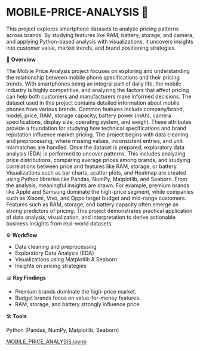 # MOBILE-PRICE-ANALYSIS 📱
This project explores smartphone datasets to analyze pricing patterns across brands. By studying features like RAM, battery, storage, and camera, and applying Python-based analysis with visualizations, it uncovers insights into customer value, market trends, and brand positioning strategies.

 📌 **Overview**

The Mobile Price Analysis project focuses on exploring and understanding the relationship between mobile phone specifications and their pricing trends. With smartphones being an integral part of daily life, the mobile industry is highly competitive, and analyzing the factors that affect pricing can help both customers and manufacturers make informed decisions.
The dataset used in this project contains detailed information about mobile phones from various brands. Common features include company/brand, model, price, RAM, storage capacity, battery power (mAh), camera specifications, display size, operating system, and weight. These attributes provide a foundation for studying how technical specifications and brand reputation influence market pricing.
The project begins with data cleaning and preprocessing, where missing values, inconsistent entries, and unit mismatches are handled. Once the dataset is prepared, exploratory data analysis (EDA) is performed to uncover patterns. This includes analyzing price distributions, comparing average prices among brands, and studying correlations between price and features like RAM, storage, or battery. Visualizations such as bar charts, scatter plots, and Heatmap are created using Python libraries like Pandas, NumPy, Matplotlib, and Seaborn.
From the analysis, meaningful insights are drawn. For example, premium brands like Apple and Samsung dominate the high-price segment, while companies such as Xiaomi, Vivo, and Oppo target budget and mid-range customers. Features such as RAM, storage, and battery capacity often emerge as strong predictors of pricing.
This project demonstrates practical application of data analysis, visualization, and interpretation to derive actionable business insights from real-world datasets.

 ⚙️ **Workflow**

* Data cleaning and preprocessing
* Exploratory Data Analysis (EDA)
* Visualizations using Matplotlib & Seaborn
* Insights on pricing strategies

 📊 **Key Findings**

* Premium brands dominate the high-price market.
* Budget brands focus on value-for-money features.
* RAM, storage, and battery strongly influence price.

 🛠 **Tools**

Python (Pandas, NumPy, Matplotlib, Seaborn)

[MOBILE_PRICE_ANALYSIS.ipynb](https://github.com/user-attachments/files/22458728/MOBILE_PRICE_ANALYSIS.ipynb)


